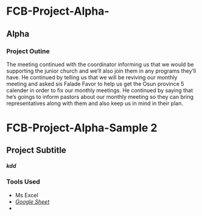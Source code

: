 # FCB-Project-Alpha-
## Alpha
### Project Outine
The meeting continued with the coordinator informing us that we would be supporting the junior church and we’ll also join them in any programs they’ll have. He continued by telling us that we will be reviving our monthly meeting and asked sis Falade Favor to help us get the Osun province 5 calender in order to fix our monthly meetings. He continued by saying that he’s goings to inform pastors about our monthly meeting so they can bring representatives along with them and also keep us in mind in their plan.
# FCB-Project-Alpha-Sample 2
## Project Subtitle
##### kdd
### **Tools Used**
- Ms Excel
- [_Google Sheet_](https://www.bing.com/ck/a?!&&p=a1a2cbf1fec8ccaeJmltdHM9MTcxNjg1NDQwMCZpZ3VpZD0wOGNmZTk1Ni03OWMxLTZmZTUtMjViZC1mZDcwNzhlNjZlNDMmaW5zaWQ9NTE5Mw&ptn=3&ver=2&hsh=3&fclid=08cfe956-79c1-6fe5-25bd-fd7078e66e43&psq=google+sheets&u=a1aHR0cHM6Ly93d3cuZ29vZ2xlLmNvbS9zaGVldHMvYWJvdXQv&ntb=1)
- 

